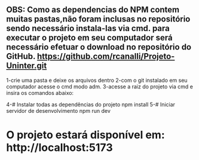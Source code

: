OBS:
Como as dependencias do NPM contem muitas pastas,não foram inclusas no repositório sendo necessário instala-las via cmd.
para executar o projeto em seu computador será necessário efetuar o download no repositório do GitHub.
https://github.com/rcanalli/Projeto-Uninter.git
--
1-crie uma pasta e deixe os arquivos dentro
2-com o git instalado em seu computador acesse o cmd modo adm.
3-acesse a raiz do projeto via cmd e insira os comandos abaixo:

4-# Instalar todas as dependências do projeto
npm install
5-# Iniciar servidor de desenvolvimento
npm run dev
# O projeto estará disponível em: http://localhost:5173
